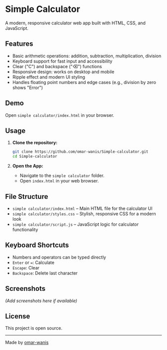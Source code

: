 # Simple Calculator

A modern, responsive calculator web app built with HTML, CSS, and JavaScript.

## Features

- Basic arithmetic operations: addition, subtraction, multiplication, division
- Keyboard support for fast input and accessibility
- Clear ("C") and backspace ("⌫") functions
- Responsive design: works on desktop and mobile
- Ripple effect and modern UI styling
- Handles floating point numbers and edge cases (e.g., division by zero shows "Error")

## Demo

Open `simple calculator/index.html` in your browser.

## Usage

1. **Clone the repository:**
   ```sh
   git clone https://github.com/omar-wanis/Simple-calculator.git
   cd Simple-calculator
   ```

2. **Open the App:**
   - Navigate to the `simple calculator` folder.
   - Open `index.html` in your web browser.

## File Structure

- `simple calculator/index.html` – Main HTML file for the calculator UI
- `simple calculator/styles.css` – Stylish, responsive CSS for a modern look
- `simple calculator/script.js` – JavaScript logic for calculator functionality

## Keyboard Shortcuts

- Numbers and operators can be typed directly
- `Enter` or `=`: Calculate
- `Escape`: Clear
- `Backspace`: Delete last character

## Screenshots

*(Add screenshots here if available)*

## License

This project is open source.

---

Made by [omar-wanis](https://github.com/omar-wanis)
